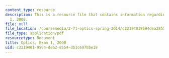 ```yaml
---
content_type: resource
description: This is a resource file that contains information regarding optics exam
  1, 2008.
file: null
file_location: /coursemedia/2-71-optics-spring-2014/c22194819594dea28554db1c697bbe19_MIT2_71S14_s08_quiz1.pdf
file_type: application/pdf
resourcetype: Document
title: Optics, Exam 1, 2008
uid: c2219481-9594-dea2-8554-db1c697bbe19
---
```

